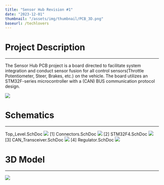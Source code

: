 ```yaml
---
title: "Sensor Hub Revision #1"
date: "2023-12-01"
thumbnail: "/assets/img/thumbnail/PCB_3D.png"
baseurl: /techlovers
---
```


# Project Description 
---
The Sensor Hub PCB project is a board directed to facilitate system integration and conduct sensor fusion for all control sensors(Throttle Potentiometer, Steer, Brakes, etc.) on the vehicle. The board utilizes an STM32F-series microcontroller with a (CAN) BUS communication protocol design.

![](/NP-Portfolio/assets/img/Sensorhub1_images/PCB_2D.png)

# Schematics 
---
Top_Level.SchDoc
![](/NP-Portfolio/assets/img/Sensorhub1_images/Top_level.png)
[1] Connectors.SchDoc
![](/NP-Portfolio/assets/img/Sensorhub1_images/Conncectors.png)
[2] STM32F4.SchDoc
![](/NP-Portfolio/assets/img/Sensorhub1_images/STM32F4.png)
[3] CAN_Transceiver.SchDoc
![](/NP-Portfolio/assets/img/Sensorhub1_images/Can_Tranceiver.png)
[4] Regulator.SchDoc
![](/NP-Portfolio/assets/img/Sensorhub1_images/Regulator.png)

# 3D Model
---
![](/NP-Portfolio/assets/img/Sensorhub1_images/PCB_3D.png)

